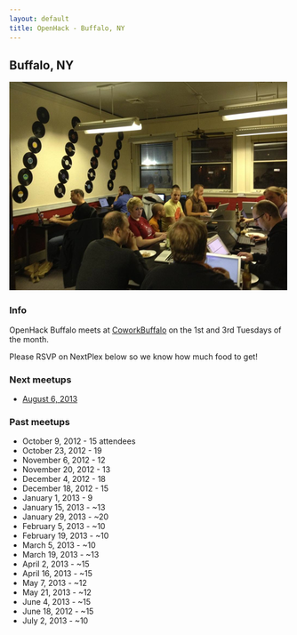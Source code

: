 ```yaml
---
layout: default
title: OpenHack - Buffalo, NY
---
```


## Buffalo, NY

![October 23](/buffalo/october.png)

### Info

OpenHack Buffalo meets at [CoworkBuffalo](http://coworkbuffalo.com) on the 1st and 3rd Tuesdays of the month.

Please RSVP on NextPlex below so we know how much food to get!

### Next meetups

* [August 6, 2013](http://nextplex.com/buffalo-ny/calendar/events/9417-openhack-august)

### Past meetups

* October 9, 2012 - 15 attendees
* October 23, 2012 - 19
* November 6, 2012 - 12
* November 20, 2012 - 13
* December 4, 2012 - 18
* December 18, 2012 - 15
* January 1, 2013 - 9
* January 15, 2013 - ~13
* January 29, 2013 - ~20
* February 5, 2013 - ~10
* February 19, 2013 - ~10
* March 5, 2013 - ~10
* March 19, 2013 - ~13
* April 2, 2013 - ~15
* April 16, 2013 - ~15
* May 7, 2013 - ~12
* May 21, 2013 - ~12
* June 4, 2013 - ~15
* June 18, 2012 - ~15
* July 2, 2013 - ~10
